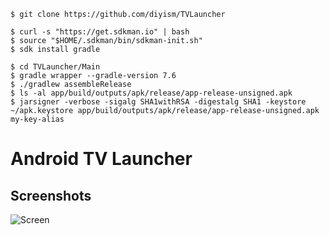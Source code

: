     $ git clone https://github.com/diyism/TVLauncher
    
    $ curl -s "https://get.sdkman.io" | bash
    $ source "$HOME/.sdkman/bin/sdkman-init.sh"
    $ sdk install gradle
    
    $ cd TVLauncher/Main
    $ gradle wrapper --gradle-version 7.6
    $ ./gradlew assembleRelease
    $ ls -al app/build/outputs/apk/release/app-release-unsigned.apk
    $ jarsigner -verbose -sigalg SHA1withRSA -digestalg SHA1 -keystore ~/apk.keystore app/build/outputs/apk/release/app-release-unsigned.apk my-key-alias

# Android TV Launcher

## Screenshots
![Screen](Misc/1.png)
